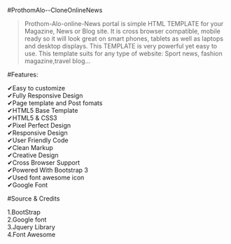 #ProthomAlo--CloneOnlineNews

>Prothom-Alo-online-News portal is simple HTML TEMPLATE for your Magazine, News or Blog site. It is cross browser compatible, mobile ready so it will look great on smart phones, tablets as well as laptops and desktop displays. This TEMPLATE is very powerful yet easy to use. This template suits for any type of website: Sport news, fashion magazine,travel blog…

#Features:<br>

✔Easy to customize<br>
✔Fully Responsive Design<br>
✔Page template and Post fomats<br>
✔HTML5 Base Template<br>
✔HTML5 & CSS3 <br>
✔Pixel Perfect Design<br> 
✔Responsive Design <br>
✔User Friendly Code <br>
✔Clean Markup <br>
✔Creative Design <br>
✔Cross Browser Support <br>
✔Powered With Bootstrap 3 <br>
✔Used font awesome icon <br>
✔Google Font <br>



#Source & Credits<br>

1.BootStrap<br> 
2.Google font<br> 
3.Jquery Library<br>
4.Font Awesome <br>
